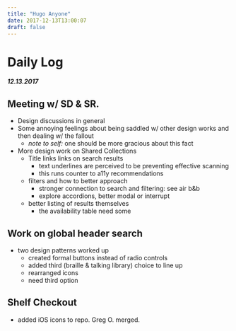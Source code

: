 ```yaml
---
title: "Hugo Anyone"
date: 2017-12-13T13:00:07
draft: false
---
```


# Daily Log
***12.13.2017***

## Meeting w/ SD & SR.
* Design discussions in general
* Some annoying feelings about being saddled w/ other design works and then dealing w/ the fallout
  * _note to self:_ one should be more gracious about this fact
* More design work on Shared Collections
  * Title links links on search results
    * text underlines are perceived to be preventing effective scanning
    * this runs counter to a11y recommendations
  * filters and how to better approach
    * stronger connection to search and filtering: see air b&b
    * explore accordions, better modal or interrupt
  * better listing of results themselves
    * the availability table need some

## Work on global header search
* two design patterns worked up
  * created formal buttons instead of radio controls
  * added third (braille & talking library) choice to line up
  * rearranged icons
  * need third option

## Shelf Checkout
* added iOS icons to repo. Greg O. merged.
